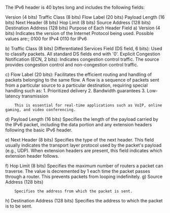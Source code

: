The IPv6 header is 40 bytes long and includes the following fields:

Version (4 bits)
Traffic Class (8 bits)
Flow Label (20 bits)
Payload Length (16 bits)
Next Header (8 bits)
Hop Limit (8 bits)
Source Address (128 bits)
Destination Address (128 bits)
Purpose of Each Header Field a) Version (4 bits) Indicates the version of the Internet Protocol being used. Possible values are:; 0100 for IPv4 0110 for IPv6

b) Traffic Class (8 bits) Differentiated Services Field (DS field, 6 bits): Used to classify packets. All standard DS fields end with '0'. Explicit Congestion Notification (ECN, 2 bits): Indicates congestion control traffic. The source provides congestion control and non-congestion control traffic.

c) Flow Label (20 bits): Facilitates the efficient routing and handling of packets belonging to the same flow. A flow is a sequence of packets sent from a particular source to a particular destination, requiring special handling such as: 1. Prioritized delivery 2. Bandwidth guarantees 3. Low-latency transmission

        This is essential for real-time applications such as VoIP, online gaming, and video conferencing.
d) Payload Length (16 bits) Specifies the length of the payload carried by the IPv6 packet, including the data portion and any extension headers following the basic IPv6 header.

e) Next Header (8 bits) Specifies the type of the next header. This field usually indicates the transport layer protocol used by the packet's payload (e.g., UDP). When extension headers are present, this field indicates which extension header follows.

f) Hop Limit (8 bits) Specifies the maximum number of routers a packet can traverse. The value is decremented by 1 each time the packet passes through a router. This prevents packets from looping indefinitely. g) Source Address (128 bits)

        Specifies the address from which the packet is sent.
h) Destination Address (128 bits) Specifies the address to which the packet is to be sent.
